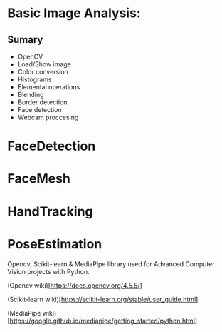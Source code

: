 # Basic Image Analysis:
  ## Sumary
  - OpenCV
  - Load/Show image
  - Color conversion
  - Histograms
  - Elemental operations
  - Blending
  - Border detection
  - Face detection
  - Webcam proccesing

# FaceDetection

# FaceMesh

# HandTracking

# PoseEstimation


Opencv, Scikit-learn & MediaPipe library used for Advanced Computer Vision projects with Python. 

(Opencv wiki)[https://docs.opencv.org/4.5.5/]

(Scikit-learn wiki)[https://scikit-learn.org/stable/user_guide.html]

(MediaPipe wiki)[https://google.github.io/mediapipe/getting_started/python.html]
  
